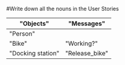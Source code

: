 #Write down all the nouns in the User Stories

|"Objects"       |"Messages"|
|----------------|----------|
|"Person"        |          |
|"Bike"          |"Working?"|
|"Docking station"|"Release_bike"|
